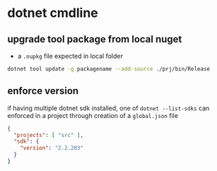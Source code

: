 # dotnet cmdline

## upgrade tool package from local nuget

- a `.nupkg` file expected in local folder

```sh
dotnet tool update -g packagename --add-source ./prj/bin/Release
```

## enforce version

if having multiple dotnet sdk installed, one of `dotnet --list-sdks` can enforced in a project through creation of a `global.json` file

```json
{
  "projects": [ "src" ],
  "sdk": {
    "version": "2.2.203"
  }
}
```
